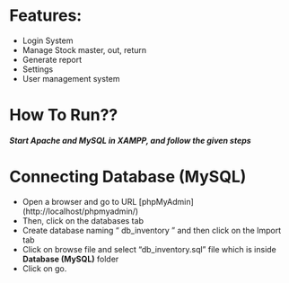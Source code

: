 <h1>Features:</h1>
<ul> 
<li>Login System</li>
<li>Manage Stock master, out, return</li>
<li>Generate report</li>
<li>Settings</li>
<li>User management system</li>
</ul>

<h1>How To Run??</h1>
<h5>Start Apache and MySQL in XAMPP, and follow the given steps</h5>

<h1>Connecting Database (MySQL)</h1>
<ul> 
<li>Open a browser and go to URL [phpMyAdmin](http://localhost/phpmyadmin/)
<li>Then, click on the databases tab<br>
<li>Create database naming “ db_inventory ” and then click on the Import tab<br>
<li>Click on browse file and select “db_inventory.sql” file which is inside <strong>Database (MySQL)</strong> folder<br>
<li>Click on go.<br>
</ul>
